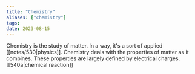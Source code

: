```yaml
---
title: "Chemistry"
aliases: ["chemistry"]
tags:
date: 2023-08-15
---
```


Chemistry is the study of matter. In a way, it's a sort of applied [[notes/530|physics]]. Chemistry deals with the properties of matter as it combines. These properties are largely defined by electrical charges.[[540a|chemical reaction]]